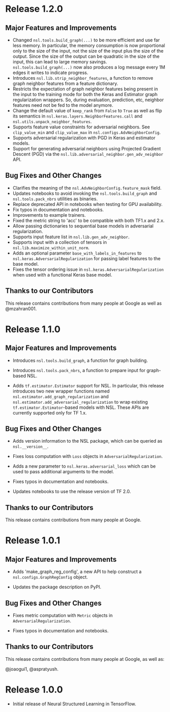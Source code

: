 # Release 1.2.0

## Major Features and Improvements

*   Changed `nsl.tools.build_graph(...)` to be more efficient and use far less
    memory. In particular, the memory consumption is now proportional only to
    the size of the input, not the size of the input plus the size of the
    output. Since the size of the output can be quadratic in the size of the
    input, this can lead to large memory savings. `nsl.tools.build_graph(...)`
    now also produces a log message every 1M edges it writes to indicate
    progress.
*   Introduces `nsl.lib.strip_neighbor_features`, a function to remove graph
    neighbor features from a feature dictionary.
*   Restricts the expectation of graph neighbor features being present in the
    input to the training mode for both the Keras and Estimator graph
    regularization wrappers. So, during evaluation, prediction, etc, neighbor
    features need not be fed to the model anymore.
*   Change the default value of `keep_rank` from `False` to `True` as well as
    flip its semantics in `nsl.keras.layers.NeighborFeatures.call` and
    `nsl.utils.unpack_neighbor_features`.
*   Supports feature value constraints for adversarial neighbors. See
    `clip_value_min` and `clip_value_max` in `nsl.configs.AdvNeighborConfig`.
*   Supports adversarial regularization with PGD in Keras and estimator models.
*   Support for generating adversarial neighbors using Projected Gradient
    Descent (PGD) via the `nsl.lib.adversarial_neighbor.gen_adv_neighbor` API.

## Bug Fixes and Other Changes

*   Clarifies the meaning of the `nsl.AdvNeighborConfig.feature_mask` field.
*   Updates notebooks to avoid invoking the `nsl.tools.build_graph` and
    `nsl.tools.pack_nbrs` utilities as binaries.
*   Replace deprecated API in notebooks when testing for GPU availability.
*   Fix typos in documentation and notebooks.
*   Improvements to example trainers.
*   Fixed the metric string to 'acc' to be compatible with both TF1.x and 2.x.
*   Allow passing dictionaries to sequential base models in adversarial
    regularization.
*   Supports input feature list in `nsl.lib.gen_adv_neighbor`.
*   Supports input with a collection of tensors in
    `nsl.lib.maximize_within_unit_norm`.
*   Adds an optional parameter `base_with_labels_in_features` to
    `nsl.keras.AdversarialRegularization` for passing label features to the base
    model.
*   Fixes the tensor ordering issue in `nsl.keras.AdversarialRegularization`
    when used with a functional Keras base model.

## Thanks to our Contributors

This release contains contributions from many people at Google as well as
@mzahran001.

# Release 1.1.0

## Major Features and Improvements

*   Introduces `nsl.tools.build_graph`, a function for graph building.

*   Introduces `nsl.tools.pack_nbrs`, a function to prepare input for
    graph-based NSL.

*   Adds `tf.estimator.Estimator` support for NSL. In particular, this release
    introduces two new wrapper functions named
    `nsl.estimator.add_graph_regularization` and
    `nsl.estimator.add_adversarial_regularization` to wrap existing
    `tf.estimator.Estimator`-based models with NSL. These APIs are currently
    supported only for TF 1.x.

## Bug Fixes and Other Changes

*   Adds version information to the NSL package, which can be queried as
    `nsl.__version__`.

*   Fixes loss computation with `Loss` objects in `AdversarialRegularization`.

*   Adds a new parameter to `nsl.keras.adversarial_loss` which can be used to
    pass additional arguments to the model.

*   Fixes typos in documentation and notebooks.

*   Updates notebooks to use the release version of TF 2.0.

## Thanks to our Contributors

This release contains contributions from many people at Google.

# Release 1.0.1

## Major Features and Improvements

*   Adds 'make_graph_reg_config', a new API to help construct a
    `nsl.configs.GraphRegConfig` object.

*   Updates the package description on PyPI.

## Bug Fixes and Other Changes

*   Fixes metric computation with `Metric` objects in
    `AdversarialRegularization`.

*   Fixes typos in documentation and notebooks.

## Thanks to our Contributors

This release contains contributions from many people at Google, as well as:

@joaogui1, @aspratyush.

# Release 1.0.0

*   Initial release of Neural Structured Learning in TensorFlow.

